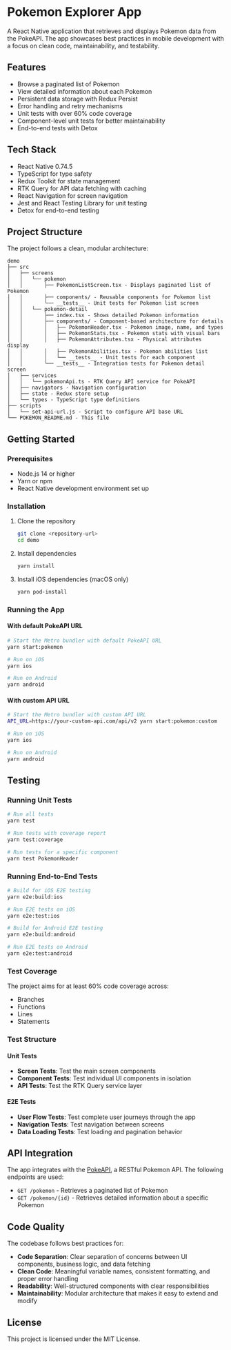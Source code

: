 # Pokemon Explorer App

A React Native application that retrieves and displays Pokemon data from the PokeAPI. The app showcases best practices in mobile development with a focus on clean code, maintainability, and testability.

## Features

- Browse a paginated list of Pokemon
- View detailed information about each Pokemon
- Persistent data storage with Redux Persist
- Error handling and retry mechanisms
- Unit tests with over 60% code coverage
- Component-level unit tests for better maintainability
- End-to-end tests with Detox

## Tech Stack

- React Native 0.74.5
- TypeScript for type safety
- Redux Toolkit for state management
- RTK Query for API data fetching with caching
- React Navigation for screen navigation
- Jest and React Testing Library for unit testing
- Detox for end-to-end testing

## Project Structure

The project follows a clean, modular architecture:

```
demo
├── src
│   ├── screens
│   │   └── pokemon
│   │       ├── PokemonListScreen.tsx - Displays paginated list of Pokemon
│   │       ├── components/ - Reusable components for Pokemon list
│   │       └── __tests__ - Unit tests for Pokemon list screen
│   │   └── pokemon-detail
│   │       ├── index.tsx - Shows detailed Pokemon information
│   │       ├── components/ - Component-based architecture for details
│   │       │   ├── PokemonHeader.tsx - Pokemon image, name, and types
│   │       │   ├── PokemonStats.tsx - Pokemon stats with visual bars
│   │       │   ├── PokemonAttributes.tsx - Physical attributes display
│   │       │   ├── PokemonAbilities.tsx - Pokemon abilities list
│   │       │   └── __tests__ - Unit tests for each component
│   │       └── __tests__ - Integration tests for Pokemon detail screen
│   ├── services
│   │   └── pokemonApi.ts - RTK Query API service for PokeAPI
│   ├── navigators - Navigation configuration
│   ├── state - Redux store setup
│   └── types - TypeScript type definitions
├── scripts
│   └── set-api-url.js - Script to configure API base URL
└── POKEMON_README.md - This file
```

## Getting Started

### Prerequisites

- Node.js 14 or higher
- Yarn or npm
- React Native development environment set up

### Installation

1. Clone the repository
   ```bash
   git clone <repository-url>
   cd demo
   ```

2. Install dependencies
   ```bash
   yarn install
   ```

3. Install iOS dependencies (macOS only)
   ```bash
   yarn pod-install
   ```

### Running the App

#### With default PokeAPI URL

```bash
# Start the Metro bundler with default PokeAPI URL
yarn start:pokemon

# Run on iOS
yarn ios

# Run on Android
yarn android
```

#### With custom API URL

```bash
# Start the Metro bundler with custom API URL
API_URL=https://your-custom-api.com/api/v2 yarn start:pokemon:custom

# Run on iOS
yarn ios

# Run on Android
yarn android
```

## Testing

### Running Unit Tests

```bash
# Run all tests
yarn test

# Run tests with coverage report
yarn test:coverage

# Run tests for a specific component
yarn test PokemonHeader
```

### Running End-to-End Tests

```bash
# Build for iOS E2E testing
yarn e2e:build:ios

# Run E2E tests on iOS
yarn e2e:test:ios

# Build for Android E2E testing
yarn e2e:build:android

# Run E2E tests on Android
yarn e2e:test:android
```

### Test Coverage

The project aims for at least 60% code coverage across:
- Branches
- Functions
- Lines
- Statements

### Test Structure

#### Unit Tests
- **Screen Tests**: Test the main screen components
- **Component Tests**: Test individual UI components in isolation
- **API Tests**: Test the RTK Query service layer

#### E2E Tests
- **User Flow Tests**: Test complete user journeys through the app
- **Navigation Tests**: Test navigation between screens
- **Data Loading Tests**: Test loading and pagination behavior

## API Integration

The app integrates with the [PokeAPI](https://pokeapi.co/), a RESTful Pokemon API. The following endpoints are used:

- `GET /pokemon` - Retrieves a paginated list of Pokemon
- `GET /pokemon/{id}` - Retrieves detailed information about a specific Pokemon

## Code Quality

The codebase follows best practices for:

- **Code Separation**: Clear separation of concerns between UI components, business logic, and data fetching
- **Clean Code**: Meaningful variable names, consistent formatting, and proper error handling
- **Readability**: Well-structured components with clear responsibilities
- **Maintainability**: Modular architecture that makes it easy to extend and modify

## License

This project is licensed under the MIT License.
